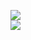 [![](https://img.shields.io/badge/Made%20With-Github%20Spray-lightgrey.svg?style=for-the-badge&logo=github)](https://github.com/Annihil/github-spray#11129)  
[![](https://i.imgur.com/2DrTn0Z.gif)](https://github.com/Annihil/github-spray)
